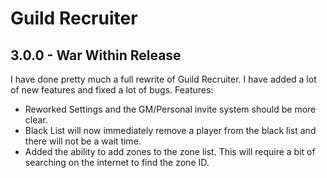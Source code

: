 # Guild Recruiter
## 3.0.0 - War Within Release
I have done pretty much a full rewrite of Guild Recruiter.  I have added a lot of new features and fixed a lot of bugs.
Features:
- Reworked Settings and the GM/Personal invite system should be more clear.
- Black List will now immediately remove a player from the black list and there will not be a wait time.
- Added the ability to add zones to the zone list.  This will require a bit of searching on the internet to find the zone ID.

